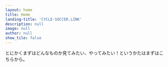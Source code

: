 ```yaml
---
layout: home
title: Home
landing-title: 'CYCLE-SOCCER.LINK'
description: null
image: null
author: null
show_tile: false
---
```


とにかくまずはどんなものか見てみたい、やってみたい！というかたはまずはこちらから。
